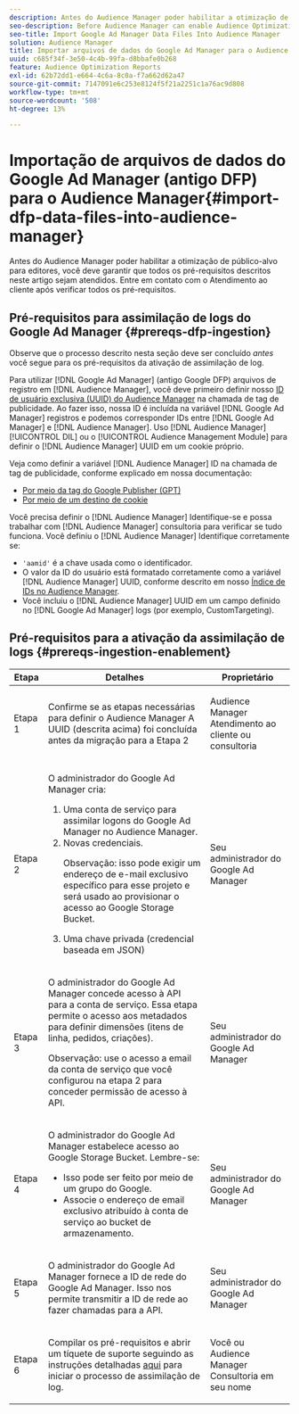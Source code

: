 ```yaml
---
description: Antes do Audience Manager poder habilitar a otimização de público-alvo para editores, você deve garantir que todos os pré-requisitos descritos neste artigo sejam atendidos. Entre em contato com o Atendimento ao cliente após verificar todos os pré-requisitos.
seo-description: Before Audience Manager can enable Audience Optimization for Publishers, you must ensure that all prerequisites outlined in this article are met. Contact Customer Care after checking off all prerequisites.
seo-title: Import Google Ad Manager Data Files Into Audience Manager
solution: Audience Manager
title: Importar arquivos de dados do Google Ad Manager para o Audience Manager
uuid: c685f34f-3e50-4c4b-99fa-d8bbafe0b268
feature: Audience Optimization Reports
exl-id: 62b72dd1-e664-4c6a-8c0a-f7a662d62a47
source-git-commit: 7147091e6c253e8124f5f21a2251c1a76ac9d808
workflow-type: tm+mt
source-wordcount: '508'
ht-degree: 13%

---
```


# Importação de arquivos de dados do Google Ad Manager (antigo DFP) para o Audience Manager{#import-dfp-data-files-into-audience-manager}

Antes do Audience Manager poder habilitar a otimização de público-alvo para editores, você deve garantir que todos os pré-requisitos descritos neste artigo sejam atendidos. Entre em contato com o Atendimento ao cliente após verificar todos os pré-requisitos.

## Pré-requisitos para assimilação de logs do Google Ad Manager {#prereqs-dfp-ingestion}

Observe que o processo descrito nesta seção deve ser concluído *antes* você segue para os pré-requisitos da ativação de assimilação de log.

Para utilizar [!DNL Google Ad Manager] (antigo Google DFP) arquivos de registro em [!DNL Audience Manager], você deve primeiro definir nosso [ID de usuário exclusiva (UUID) do Audience Manager](../../../reference/ids-in-aam.md) na chamada de tag de publicidade. Ao fazer isso, nossa ID é incluída na variável [!DNL Google Ad Manager] registros e podemos corresponder IDs entre [!DNL Google Ad Manager] e [!DNL Audience Manager]. Uso [!DNL Audience Manager] [!UICONTROL DIL] ou o [!UICONTROL Audience Management Module] para definir o [!DNL Audience Manager] UUID em um cookie próprio.

Veja como definir a variável [!DNL Audience Manager] ID na chamada de tag de publicidade, conforme explicado em nossa documentação:

* [Por meio da tag do Google Publisher (GPT)](../../../integration/gpt-aam-destination/gpt-aam-modify-api.md)
* [Por meio de um destino de cookie](../../../integration/gpt-aam-destination/gpt-aam-create-destination.md)

Você precisa definir o [!DNL Audience Manager] Identifique-se e possa trabalhar com [!DNL Audience Manager] consultoria para verificar se tudo funciona. Você definiu o [!DNL Audience Manager] Identifique corretamente se:

* `'aamid'` é a chave usada como o identificador.
* O valor da ID do usuário está formatado corretamente como a variável [!DNL Audience Manager] UUID, conforme descrito em nosso [Índice de IDs no Audience Manager](../../../reference/ids-in-aam.md).
* Você incluiu o [!DNL Audience Manager] UUID em um campo definido no [!DNL Google Ad Manager] logs (por exemplo, CustomTargeting).

## Pré-requisitos para a ativação da assimilação de logs {#prereqs-ingestion-enablement}

<table id="table_C980A9F9B0FB4157B4908A64768B1571"> 
 <thead> 
  <tr> 
   <th colname="col1" class="entry"> Etapa </th> 
   <th colname="col2" class="entry"> Detalhes </th> 
   <th colname="col3" class="entry"> Proprietário </th> 
  </tr> 
 </thead>
 <tbody> 
  <tr> 
   <td colname="col1"> <p>Etapa 1 </p> </td> 
   <td colname="col2"> <p>Confirme se as etapas necessárias para definir o <span class="keyword"> Audience Manager</span> A UUID (descrita acima) foi concluída antes da migração para a Etapa 2 </p> </td> 
   <td colname="col3"> <p><span class="keyword"> Audience Manager</span> Atendimento ao cliente ou consultoria </p> </td> 
  </tr> 
  <tr> 
   <td colname="col1"> <p>Etapa 2 </p> </td> 
   <td colname="col2"> <p>O administrador do Google Ad Manager cria: </p> <p> 
     <ol id="ol_FCFA9B11CFF948A488DF9CB298FC04C4"> 
      <li id="li_BC946EDCC3324578AEB64EDDA55B5ACA">Uma conta de serviço para assimilar logons do Google Ad Manager no <span class="keyword"> Audience Manager</span>. </li> 
      <li id="li_6B2FC7D73A3246419E55C004E17ACA25">Novas credenciais. <p>Observação: isso pode exigir um endereço de e-mail exclusivo específico para esse projeto e será usado ao provisionar o acesso ao Google Storage Bucket. </p> </li> 
      <li id="li_95444B9FD1B34659A9634814B262A681">Uma chave privada (credencial baseada em JSON) </li> 
     </ol> </p> </td> 
   <td colname="col3"> <p>Seu administrador do Google Ad Manager </p> </td> 
  </tr> 
  <tr> 
   <td colname="col1"> <p>Etapa 3 </p> </td> 
   <td colname="col2"> <p>O administrador do Google Ad Manager concede acesso à API para a conta de serviço. Essa etapa permite o acesso aos metadados para definir dimensões (itens de linha, pedidos, criações). <p>Observação: use o acesso a email da conta de serviço que você configurou na etapa 2 para conceder permissão de acesso à API. </p> </p> </td> 
   <td colname="col3"> <p>Seu administrador do Google Ad Manager </p> </td> 
  </tr> 
  <tr> 
   <td colname="col1"> <p>Etapa 4 </p> </td> 
   <td colname="col2"> <p>O administrador do Google Ad Manager estabelece acesso ao Google Storage Bucket. Lembre-se: </p> <p> 
     <ul id="ul_3E8DCC73454243D998BD9024D0966A4E"> 
      <li id="li_3691DBD28006412288458175F75873C6">Isso pode ser feito por meio de um grupo do Google. </li> 
      <li id="li_4774806B263245CEAAAB89BD2AA7F23F">Associe o endereço de email exclusivo atribuído à conta de serviço ao bucket de armazenamento. </li> 
     </ul> </p> </td> 
   <td colname="col3"> <p>Seu administrador do Google Ad Manager </p> </td> 
  </tr> 
  <tr> 
   <td colname="col1"> <p>Etapa 5 </p> </td> 
   <td colname="col2"> <p>O administrador do Google Ad Manager fornece a ID de rede do Google Ad Manager. Isso nos permite transmitir a ID de rede ao fazer chamadas para a API. </p> </td> 
   <td colname="col3"> <p>Seu administrador do Google Ad Manager </p> </td> 
  </tr> 
  <tr> 
   <td colname="col1"> <p>Etapa 6 </p> </td> 
   <td colname="col2"> <p>Compilar os pré-requisitos e abrir um tíquete de suporte seguindo as instruções detalhadas <a href="https://experienceleague.adobe.com/docs/customer-one/using/home.html">aqui</a> para iniciar o processo de assimilação de log. </p> </td> 
   <td colname="col3"> <p>Você ou <span class="keyword"> Audience Manager</span> Consultoria em seu nome </p> </td> 
  </tr> 
 </tbody> 
</table>
